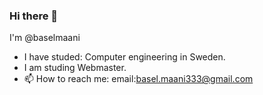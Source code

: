 ### Hi there 👋
I'm @baselmaani
- I have studed: Computer engineering in Sweden.
- I am studing Webmaster.
- 📫 How to reach me:
  email:basel.maani333@gmail.com
  

